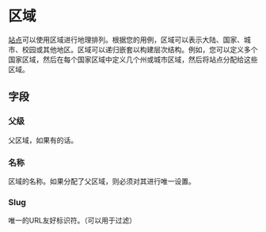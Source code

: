 # 区域

[站点](./site.md)可以使用区域进行地理排列。根据您的用例，区域可以表示大陆、国家、城市、校园或其他地区。区域可以递归嵌套以构建层次结构。例如，您可以定义多个国家区域，然后在每个国家区域中定义几个州或城市区域，然后将站点分配给这些区域。

## 字段

### 父级

父区域，如果有的话。

### 名称

区域的名称。如果分配了父区域，则必须对其进行唯一设置。

### Slug

唯一的URL友好标识符。（可以用于过滤）
